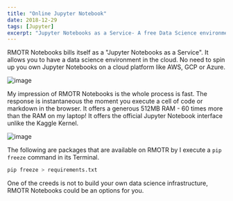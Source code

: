 ```yaml
---
title: "Online Jupyter Notebook"
date: 2018-12-29
tags: [Jupyter]
excerpt: "Jupyter Notebooks as a Service- A free Data Science environment in the cloud."
---
```

RMOTR Notebooks bills itself as a "Jupyter Notebooks as a Service". It allows you
to have a data science environment in the cloud. No need to spin up you own
Jupyter Notebooks on a cloud platform like AWS, GCP or Azure.

![image](https://user-images.githubusercontent.com/15719191/50531263-fa5ed280-0afe-11e9-81a2-bf05c02ea633.png)

My impression of RMOTR Notebooks is the whole process is fast. The response is
instantaneous the moment you execute a cell of code or markdown in the browser.
It offers a generous 512MB RAM - 60 times more than the RAM on my laptop! It
offers the official Jupyter Notebook interface unlike the Kaggle Kernel.

![image](https://user-images.githubusercontent.com/15719191/50531546-a7d3e500-0b03-11e9-92ed-10c7c3e7ce7b.png)

The following are packages that are available on RMOTR by I execute a `pip freeze`
command in its Terminal.

```python
pip freeze > requirements.txt
```

<script src="https://gist.github.com/mryap/cdb190c307bfb564ef87da8ff78d502d.js"></script>

One of the creeds is not to build your own data science infrastructure, RMOTR
Notebooks could be an options for you.
